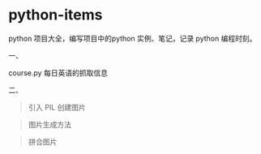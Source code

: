 # python-items
python 项目大全，编写项目中的python 实例、笔记，记录 python 编程时刻。

一、

course.py 每日英语的抓取信息

二、

>引入 PIL 创建图片

>图片生成方法

>拼合图片
